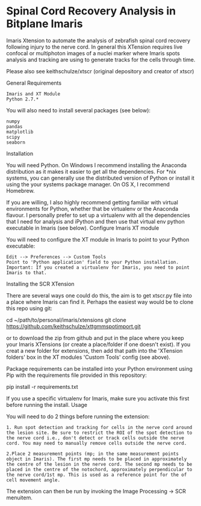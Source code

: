 # Spinal Cord Recovery Analysis in Bitplane Imaris

Imaris Xtension to automate the analysis of zebrafish spinal cord recovery following injury to the nerve cord. In general this XTension requires live confocal or multiphoton images of a nuclei marker where Imaris spots analysis and tracking are using to generate tracks for the cells through time.

Please also see keithschulze/xtscr (original depository and creator of xtscr)

General Requirements

    Imaris and XT Module
    Python 2.7.*

You will also need to install several packages (see below):

    numpy
    pandas
    matplotlib
    scipy
    seaborn
    
Installation

You will need Python. On Windows I recommend installing the Anaconda distribution as it makes it easier to get all the dependencies. For *nix systems, you can generally use the distributed version of Python or install it using the your systems package manager. On OS X, I recommend Homebrew.

If you are willing, I also highly recommend getting familiar with virtual environments for Python, whether that be virtualenv or the Anaconda flavour. I personally prefer to set up a virtualenv with all the dependencies that I need for analysis and iPython and then use that virtual env python executable in Imaris (see below).
Configure Imaris XT module

You will need to configure the XT module in Imaris to point to your Python executable:

    Edit --> Preferences --> Custom Tools
    Point to 'Python application' field to your Python installation. Important: If you created a virtualenv for Imaris, you need to point Imaris to that.

Installing the SCR XTension

There are several ways one could do this, the aim is to get xtscr.py file into a place where Imaris can find it. Perhaps the easiest way would be to clone this repo using git:

cd ~/path/to/personal/imaris/xtensions
git clone https://github.com/keithschulze/xttgmmspotimport.git

or to download the zip from github and put in the place where you keep your Imaris XTensions (or create a place/folder if one doesn't exist). If you creat a new folder for extensions, then add that path into the 'XTension folders' box in the XT modules 'Custom Tools' config (see above).

Package requirements can be installed into your Python environment using Pip with the requirements file provided in this repository:

pip install -r requirements.txt

If you use a specific virtualenv for Imaris, make sure you activate this first before running the install.
Usage

You will need to do 2 things before running the extension:

    1. Run spot detection and tracking for cells in the nerve cord around the lesion site. Be sure to restrict the ROI of the spot detection to the nerve cord i.e., don't detect or track cells outside the nerve cord. You may need to manually remove cells outside the nerve cord.
    
    2.Place 2 measurement points (mp; in the same measurement points object in Imaris). The first mp needs to be placed in approximately the centre of the lesion in the nerve cord. The second mp needs to be placed in the centre of the notochord, approximately perpendicular to the nerve cord/1st mp. This is used as a reference point for the of cell movement angle.

The extension can then be run by invoking the Image Processing -> SCR menuitem.
